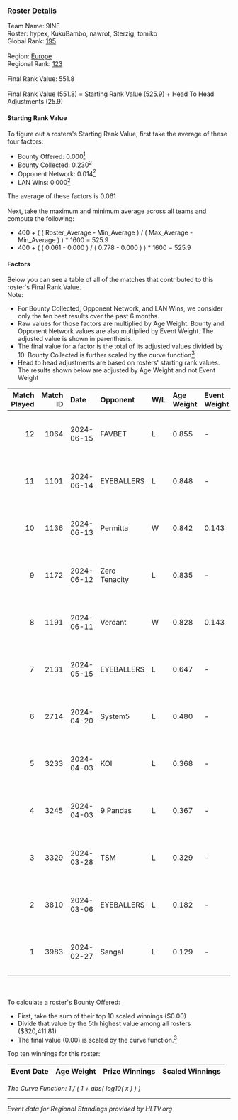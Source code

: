 ### Roster Details<br />
Team Name: 9INE<br />
Roster: hypex, KukuBambo, nawrot, Sterzig, tomiko<br />
Global Rank: [195](../standings_global.md)<br />
<br />
Region: [Europe]( ../standings_europe.md)<br />
Regional Rank: [123]( ../standings_europe.md)<br />
<br />
Final Rank Value:  551.8<br />
<br />
Final Rank Value (551.8) = Starting Rank Value (525.9) + Head To Head Adjustments (25.9)<br />

#### Starting Rank Value<br />
To figure out a rosters's Starting Rank Value, first take the average of these four factors:<br />
- Bounty Offered: 0.000[<sup>1</sup>](#table2)
- Bounty Collected: 0.230[<sup>2</sup>](#table1)
- Opponent Network: 0.014[<sup>2</sup>](#table1)
- LAN Wins: 0.000[<sup>2</sup>](#table1)

The average of these factors is 0.061<br />
<br />
Next, take the maximum and minimum average across all teams and compute the following:<br />
- 400 + ( ( Roster_Average - Min_Average ) / ( Max_Average - Min_Average ) ) * 1600 = 525.9
- 400 + ( ( 0.061 - 0.000 ) / ( 0.778 - 0.000 ) ) * 1600 = 525.9


#### Factors<br />
Below you can see a table of all of the matches that contributed to this roster's Final Rank Value.<br />
Note:<br />

- For Bounty Collected, Opponent Network, and LAN Wins, we consider only the ten best results over the past 6 months.
- Raw values for those factors are multiplied by Age Weight. Bounty and Opponent Network values are also multiplied by Event Weight. The adjusted value is shown in parenthesis.
- The final value for a factor is the total of its adjusted values divided by 10. Bounty Collected is further scaled by the curve function[<sup>3</sup>](#curveFunction)
- Head to head adjustments are based on rosters' starting rank values. The results shown below are adjusted by Age Weight and not Event Weight
<span id="table1"></span><br />


| Match Played | Match ID | Date       | Opponent      | W/L | Age Weight | Event Weight | Bounty Collected | Opponent Network | LAN Wins  | H2H Adj. | Roster                                    |
| -: | -: | :- | :- | :- | :- | :- | :- | :- | :- | -: | :- |
|           12 |     1064 | 2024-06-15 | FAVBET        | L   | 0.855      | -            | -                | -                | -         |    -4.51 | hypex, KukuBambo, nawrot, Sterzig, tomiko |
|           11 |     1101 | 2024-06-14 | EYEBALLERS    | L   | 0.848      | -            | -                | -                | -         |    -3.58 | hypex, KukuBambo, nawrot, Sterzig, tomiko |
|           10 |     1136 | 2024-06-13 | Permitta      | W   | 0.842      | 0.143        | 0.023 (0.003)    | 0.919 (0.110)    | 0 (0.000) |    23.82 | hypex, KukuBambo, nawrot, Sterzig, tomiko |
|            9 |     1172 | 2024-06-12 | Zero Tenacity | L   | 0.835      | -            | -                | -                | -         |    -1.09 | hypex, KukuBambo, nawrot, Sterzig, tomiko |
|            8 |     1191 | 2024-06-11 | Verdant       | W   | 0.828      | 0.143        | 0.015 (0.002)    | 0.287 (0.034)    | 0 (0.000) |    23.25 | hypex, KukuBambo, nawrot, Sterzig, tomiko |
|            7 |     2131 | 2024-05-15 | EYEBALLERS    | L   | 0.647      | -            | -                | -                | -         |    -2.32 | hypex, KukuBambo, Sterzig, tomiko, zEden  |
|            6 |     2714 | 2024-04-20 | System5       | L   | 0.480      | -            | -                | -                | -         |    -4.57 | hypex, KukuBambo, Sterzig, tomiko, zEden  |
|            5 |     3233 | 2024-04-03 | KOI           | L   | 0.368      | -            | -                | -                | -         |    -0.51 | hypex, KukuBambo, Sterzig, tomiko, zEden  |
|            4 |     3245 | 2024-04-03 | 9 Pandas      | L   | 0.367      | -            | -                | -                | -         |    -0.73 | hypex, KukuBambo, Sterzig, tomiko, zEden  |
|            3 |     3329 | 2024-03-28 | TSM           | L   | 0.329      | -            | -                | -                | -         |    -3.12 | KEi, KukuBambo, mynio, nawrot, tomiko     |
|            2 |     3810 | 2024-03-06 | EYEBALLERS    | L   | 0.182      | -            | -                | -                | -         |    -0.62 | KEi, KukuBambo, mynio, nawrot, tomiko     |
|            1 |     3983 | 2024-02-27 | Sangal        | L   | 0.129      | -            | -                | -                | -         |    -0.11 | KEi, KukuBambo, mynio, nawrot, tomiko     |

<br />
<span id="table2"></span><br />
To calculate a roster's Bounty Offered:<br />

- First, take the sum of their top 10 scaled winnings ($0.00)
- Divide that value by the 5th highest value among all rosters ($320,411.81)
- The final value (0.00) is scaled by the curve function.[<sup>3</sup>](#curveFunction)

Top ten winnings for this roster:<br />

| Event Date | Age Weight | Prize Winnings | Scaled Winnings |
| :- | -: | :- | :- |


<span id="curveFunction"></span>_The Curve Function: 1 / ( 1 + abs( log10( x ) ) )_<br />

---
_Event data for Regional Standings provided by HLTV.org_<br />
